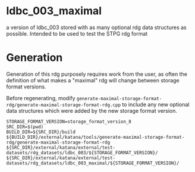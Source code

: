 # ldbc_003_maximal

a version of ldbc_003 stored with as many optional rdg data structures as possible.
Intended to be used to test the STPG rdg format

# Generation

Generation of this rdg purposely requires work from the user, as often the definition of what makes a "maximal" rdg
will change between storage format versions.

Before regenerating, modify `generate-maximal-storage-format-rdg/generate-maximal-storage-format-rdg.cpp` to include any new optional data structures which were added by the new storage format version.


```
STORAGE_FORMAT_VERSION=storage_format_version_8
SRC_DIR=$(pwd)
BUILD_DIR=${SRC_DIR}/build
${BUILD_DIR}/external/katana/tools/generate-maximal-storage-format-rdg/generate-maximal-storage-format-rdg ${SRC_DIR}/external/katana/external/test-datasets/rdg_datasets/ldbc_003/${STORAGE_FORMAT_VERSION}/ ${SRC_DIR}/external/katana/external/test-datasets/rdg_datasets/ldbc_003_maximal/${STORAGE_FORMAT_VERSION}/
```



